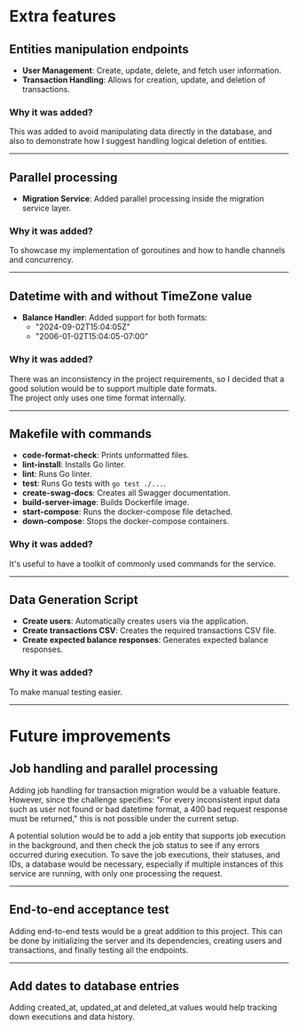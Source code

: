 # Extra features

## Entities manipulation endpoints

- **User Management**: Create, update, delete, and fetch user information.
- **Transaction Handling**: Allows for creation, update, and deletion of transactions.

### Why it was added?

This was added to avoid manipulating data directly in the database, and also to demonstrate how I suggest handling logical deletion of entities.

---

## Parallel processing

- **Migration Service**: Added parallel processing inside the migration service layer.

### Why it was added?

To showcase my implementation of goroutines and how to handle channels and concurrency.

---

## Datetime with and without TimeZone value

- **Balance Handler**: Added support for both formats:
  - "2024-09-02T15:04:05Z"
  - "2006-01-02T15:04:05-07:00"

### Why it was added?

There was an inconsistency in the project requirements, so I decided that a good solution would be to support multiple date formats.
<br> The project only uses one time format internally.

---

## Makefile with commands

- **code-format-check**: Prints unformatted files.
- **lint-install**: Installs Go linter.
- **lint**: Runs Go linter.
- **test**: Runs Go tests with `go test ./...`.
- **create-swag-docs**: Creates all Swagger documentation.
- **build-server-image**: Builds Dockerfile image.
- **start-compose**: Runs the docker-compose file detached.
- **down-compose**: Stops the docker-compose containers.

### Why it was added?

It's useful to have a toolkit of commonly used commands for the service.

---

## Data Generation Script

- **Create users**: Automatically creates users via the application.
- **Create transactions CSV**: Creates the required transactions CSV file.
- **Create expected balance responses**: Generates expected balance responses.

### Why it was added?

To make manual testing easier.

---

# Future improvements

## Job handling and parallel processing

Adding job handling for transaction migration would be a valuable feature. However, since the challenge specifies: "For every inconsistent input data such as user not found or bad datetime format, a 400 bad request response must be returned," this is not possible under the current setup.

A potential solution would be to add a job entity that supports job execution in the background, and then check the job status to see if any errors occurred during execution. To save the job executions, their statuses, and IDs, a database would be necessary, especially if multiple instances of this service are running, with only one processing the request.

---

## End-to-end acceptance test

Adding end-to-end tests would be a great addition to this project. This can be done by initializing the server and its dependencies, creating users and transactions, and finally testing all the endpoints.

---

## Add dates to database entries

Adding created_at, updated_at and deleted_at values would help tracking down executions and data history.